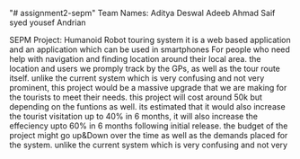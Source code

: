 "# assignment2-sepm" 
Team Names:
Aditya Deswal
Adeeb Ahmad
Saif syed
yousef
Andrian

SEPM Project: Humanoid Robot touring system
it is a web based application and an application which can be used in smartphones For people who need help with navigation and finding location around their local 
area.
the location and users we promply track by the GPs, as well as the tour route itself. unlike the current system which is very confusing and not very prominent, this project would be a massive upgrade that we are making for the tourists to meet their needs. this project will cost around 50k but depending on the funtions as well. its estimated that it would also increase the tourist visitation up to 40% in 6 months, it will also increase the effeciency upto 60% in 6 months following initial release. the budget of the project might go up&Down over the time as well as the demands placed for the system. unlike the current system which is very confusing and not very

